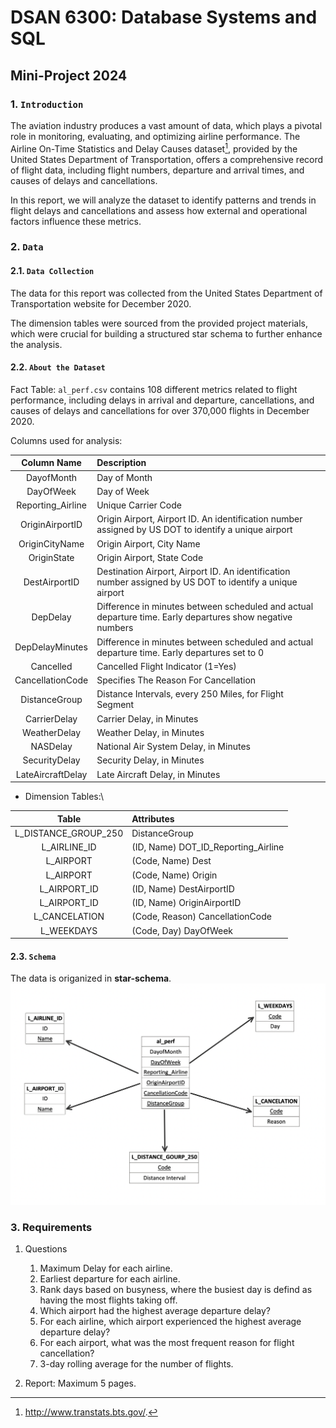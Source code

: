 # DSAN 6300: Database Systems and SQL
## Mini-Project 2024

### 1. `Introduction`
The aviation industry produces a vast amount of data, which plays a pivotal role in monitoring, evaluating, and optimizing airline performance. The Airline On-Time Statistics and Delay Causes dataset[^1], provided by the United States Department of Transportation, offers a comprehensive record of flight data, including flight numbers, departure and arrival times, and causes of delays and cancellations.

In this report, we will analyze the dataset to identify patterns and trends in flight delays and cancellations and assess how external and operational factors influence these metrics.

### 2. `Data`
#### 2.1. `Data Collection`
The data for this report was collected from the United States Department of Transportation website for December 2020.

The dimension tables were sourced from the provided project materials, which were crucial for building a structured star schema to further enhance the analysis.

#### 2.2. `About the Dataset`
Fact Table: `al_perf.csv` contains 108 different metrics related to flight performance, including delays in arrival and departure, cancellations, and causes of delays and cancellations for over 370,000 flights in December 2020.

Columns used for analysis:
  
| Column Name| Description | 
| :--------:| :-------| 
| DayofMonth | Day of Month |
|DayOfWeek	|Day of Week|
|Reporting_Airline|	Unique Carrier Code|
|OriginAirportID	|Origin Airport, Airport ID. An identification number assigned by US DOT to identify a unique airport|
|OriginCityName	|Origin Airport, City Name|
|OriginState|	Origin Airport, State Code|
|DestAirportID	|Destination Airport, Airport ID. An identification number assigned by US DOT to identify a unique airport|
|DepDelay|	Difference in minutes between scheduled and actual departure time. Early departures show negative numbers|
|DepDelayMinutes|	Difference in minutes between scheduled and actual departure time. Early departures set to 0|
|Cancelled|	Cancelled Flight Indicator (1=Yes)|
|CancellationCode	|Specifies The Reason For Cancellation|
|DistanceGroup	|Distance Intervals, every 250 Miles, for Flight Segment|
|CarrierDelay|	Carrier Delay, in Minutes|
|WeatherDelay	|Weather Delay, in Minutes|
|NASDelay	|National Air System Delay, in Minutes|
|SecurityDelay	|Security Delay, in Minutes|
|LateAircraftDelay|	Late Aircraft Delay, in Minutes|

- Dimension Tables:\
  
| Table| Attributes| 
| :--------:| :-------| 
|L_DISTANCE_GROUP_250 |DistanceGroup|
|L_AIRLINE_ID |(ID, Name) DOT_ID_Reporting_Airline|
|L_AIRPORT |(Code, Name) Dest|
|L_AIRPORT |(Code, Name) Origin|
|L_AIRPORT_ID| (ID, Name) DestAirportID|
|L_AIRPORT_ID| (ID, Name) OriginAirportID|
|L_CANCELATION| (Code, Reason) CancellationCode|
|L_WEEKDAYS |(Code, Day) DayOfWeek|

#### 2.3. `Schema`
The data is origanized in **star-schema**. 
![](images/star_schema.png)

### 3. Requirements
1. Questions
   1. Maximum Delay for each airline.
   2. Earliest departure for each airline. 
   3. Rank days based on busyness, where the busiest day is defind as having the most flights taking off.
   4. Which airport had the highest average departure delay?
   5. For each airline, which airport experienced the highest average departure delay?
   6. For each airport, what was the most frequent reason for flight cancellation?
   7. 3-day rolling average for the number of flights.

2. Report: Maximum 5 pages. 


[^1]:  http://www.transtats.bts.gov/.